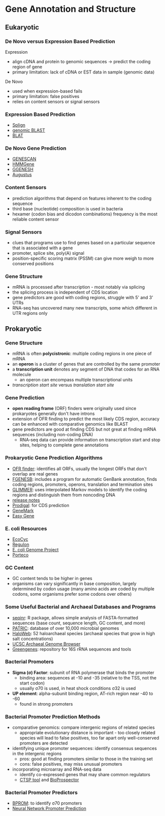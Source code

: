 # Gene Annotation and Structure
## Eukaryotic 
### De Novo versus Expression Based Prediction
Expression
- align cDNA and protein to genomic sequences -> predict the coding region of gene
- primary limitation: lack of cDNA or EST data in sample (genomic data)

De Novo
- used when expression-based fails
- primary limitation: false positives
- relies on content sensors or signal sensors

### Expression Based Prediction
- [Splign](https://www.ncbi.nlm.nih.gov/sutils/splign/splign.cgi?textpage=online&level=form)
- [genomic BLAST](https://blast.ncbi.nlm.nih.gov/Blast.cgi?PAGE_TYPE=BlastSearch&BLAST_SPEC=MicrobialGenomes)
- [BLAT](http://genome.ucsc.edu/cgi-bin/hgBlat?command=start)

### De Novo Gene Prediction
- [GENESCAN](http://hollywood.mit.edu/GENSCAN.html)
- [HMMGene](http://www.cbs.dtu.dk/services/HMMgene/)
- [GGENESH](http://www.softberry.com/berry.phtml?topic=fgenesh&group=programs&subgroup=gfind)
- [Augustus](http://bioinf.uni-greifswald.de/augustus/)

### Content Sensors
- prediction algorithms that depend on features inherent to the coding sequence
-   third base (nucleotide) composition is used in bacteria
-   hexamer (codon bias and dicodon combinations) frequency is the most reliable content sensor

### Signal Sensors
- clues that programs use to find genes based on a particular sequence that is associated with a gene
-   promoter, splice site, poly(A) signal
- position-specific scoring matrix (PSSM) can give more weigh to more conserved positions

### Gene Structure
- mRNA is processed after transcription - most notably via splicing
-   the splicing process is independent of CDS location
- gene predictors are good with coding regions, struggle with 5' and 3' UTRs
-   RNA-seq has uncovered many new transcripts, some which different in UTR regions only

## Prokaryotic
### Gene Structure
- mRNA is often **polycistronic**: multiple coding regions in one piece of mRNA
- an **operon** is a cluster of genes that are controlled by the same promoter
- a **transcription unit** denotes any segment of DNA that codes for an RNA molecule
  - an operon can encompass multiple transcriptional units
- _transcription start site_ versus _translation start site_

### Gene Prediction
- **open reading frame** (ORF) finders were originally used since prokaryotes generally don't have introns
- extension of OFR finding to predict the most likely CDS region, accuracy can be enhanced with comparative genomics like BLAST
- gene predictors are good at finding CDS but not great at finding mRNA sequences (including non-coding DNA)
  -  RNA-seq data can provide information on transcription start and stop sites, helping to complete gene annotations

### Prokaryotic Gene Prediction Algorithms
- [OFR finder](https://www.ncbi.nlm.nih.gov/orffinder/): identifies all ORFs, usually the longest ORFs that don't overlap are real genes
- [FGENESB](http://www.softberry.com/berry.phtml?topic=fgenesb&group=programs&subgroup=gfindb): includes a program for automatic GenBank annotation, finds coding regions, promoters, operons, translation and termination sites
- [GLIMMER](http://ccb.jhu.edu/software/glimmer/index.shtml): uses interpolated Markov models to identify the coding regions and distinguish them from noncoding DNA
-   [release notes](https://ccb.jhu.edu/software/glimmer/glim302notes.pdf)
- [Prodigal](https://bmcbioinformatics.biomedcentral.com/articles/10.1186/1471-2105-11-119): for CDS prediction
- [GeneMark](http://exon.gatech.edu/GeneMark/gmhmmp.cgi)
- [Easy Gene](http://www.cbs.dtu.dk/services/EasyGene/)

### E. coli Resources
- [EcoCyc](https://ecocyc.org/)
- [Regulon](http://regulondb.ccg.unam.mx/)
- [E. coli Genome Project](https://www.genome.wisc.edu/)
- [Porteco](http://porteco.org/)

### GC Content
- GC content tends to be higher in genes
- organisms can vary significantly in base composition, largely determined by codon usage (many amino acids are coded by multiple codons, some organisms prefer some codons over others)

### Some Useful Bacterial and Archaeal Databases and Programs
- [seqinr](https://a-little-book-of-r-for-bioinformatics.readthedocs.io/en/latest/src/chapter1.html): R package, allows simple analysis of FASTA-formatted sequences (base count, sequence length, GC content, and more)
- [PATRIC](https://patricbrc.org/): database of over 10,000 microbial genomes
- [HaloWeb](https://halo.umbc.edu/): 52 haloarchaeal species (archaeal species that grow in high salt concentrations)
- [UCSC Archaeal Genome Browser](http://archaea.ucsc.edu/)
- [Greengenes](https://greengenes.lbl.gov/Download/): repository for 16S rRNA sequences and tools

### Bacterial Promoters
- **Sigma (σ) Factor**: subunit of RNA polymerase that binds the promoter
  - binding area: sequences at -10 and -35 (relative to the TSS, not the start codon)
  - usually σ70 is used, in heat shock conditions σ32 is used
- **UP element**: alpha-subunit binding region, AT-rich region near -40 to -60
  - found in strong promoters 

### Bacterial Promoter Prediction Methods
- comparative genomics: compare intergenic regions of related species
  - appropriate evolutionary distance is important - too closely related species will lead to false positives, too far apart only well-conserved promoters are detected
- identifying unique promoter sequences: identify consensus sequences in the intergenic regions
  - pros: good at finding promoters similar to those in the training set
  - cons: false positives, may miss unusual promoters
- incorporating microarray and RNA-seq data
  - identify co-expressed genes that may share common regulators 
  - [CTSP tool](http://cstp.molgen.mpg.de/) and [BioProspector](http://ai.stanford.edu/~xsliu/BioProspector/)

### Bacterial Promoter Predictors
- [BPROM](http://www.softberry.com/berry.phtml?topic=bprom&group=programs&subgroup=gfindb): to identify σ70 promoters
- [Neural Network Promoter Prediction](https://www.fruitfly.org/seq_tools/promoter.html)


